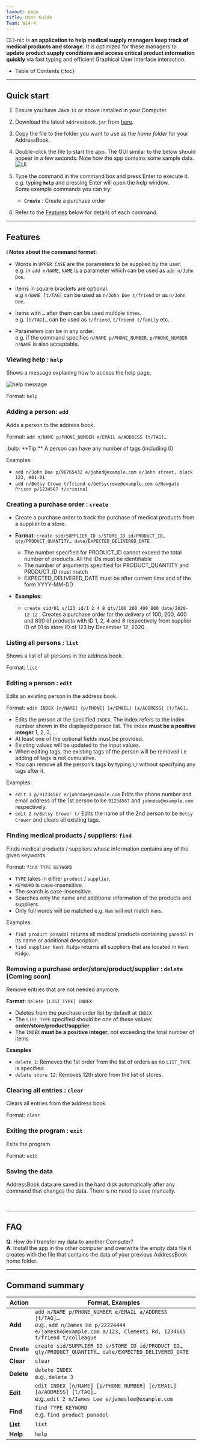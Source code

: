 ```yaml
---
layout: page
title: User Guide
Team: W14-4
---
```


CLI-nic is **an application to help medical supply managers keep track of medical products and storage.** It is optimized
for these managers to **update product supply conditions and access critical product information quickly** via fast typing
and efficient Graphical User Interface interaction.

* Table of Contents
{:toc}

--------------------------------------------------------------------------------------------------------------------

## Quick start

1. Ensure you have Java `11` or above installed in your Computer.

1. Download the latest `addressbook.jar` from [here](https://github.com/se-edu/addressbook-level3/releases).

1. Copy the file to the folder you want to use as the _home folder_ for your AddressBook.

1. Double-click the file to start the app. The GUI similar to the below should appear in a few seconds. Note how the app contains some sample data.<br>
   ![Ui](images/Ui.png)

1. Type the command in the command box and press Enter to execute it. e.g. typing **`help`** and pressing Enter will open the help window.<br>
   Some example commands you can try:

   * **`Create`** : Create a purchase order

1. Refer to the [Features](#features) below for details of each command.

--------------------------------------------------------------------------------------------------------------------

## Features

<div markdown="block" class="alert alert-info">

**:information_source: Notes about the command format:**<br>

* Words in `UPPER_CASE` are the parameters to be supplied by the user.<br>
  e.g. in `add n/NAME`, `NAME` is a parameter which can be used as `add n/John Doe`.

* Items in square brackets are optional.<br>
  e.g `n/NAME [t/TAG]` can be used as `n/John Doe t/friend` or as `n/John Doe`.

* Items with `…`​ after them can be used multiple times.<br>
  e.g. `[t/TAG]…​` can be used as `t/friend`, `t/friend t/family` etc.

* Parameters can be in any order.<br>
  e.g. if the command specifies `n/NAME p/PHONE_NUMBER`, `p/PHONE_NUMBER n/NAME` is also acceptable.

</div>

### Viewing help : `help`

Shows a message explaning how to access the help page.

![help message](images/helpMessage.png)

Format: `help`


### Adding a person: `add`

Adds a person to the address book.

Format: `add n/NAME p/PHONE_NUMBER e/EMAIL a/ADDRESS [t/TAG]…​`

<div markdown="span" class="alert alert-primary">:bulb: **Tip:**
A person can have any number of tags (including 0)
</div>

Examples:
* `add n/John Doe p/98765432 e/johnd@example.com a/John street, block 123, #01-01`
* `add n/Betsy Crowe t/friend e/betsycrowe@example.com a/Newgate Prison p/1234567 t/criminal`


### **Creating a purchase order : `create`**
* Create a purchase order to track the purchase of medical products from a supplier to a store.
* **Format**: `create sid/SUPPLIER_ID s/STORE_ID id/PRODUCT_ID…​ qty/PRODUCT_QUANTITY…​ date/EXPECTED_DELIVERED_DATE`
    * The number specified for PRODUCT_ID cannot exceed the total number of products. All the IDs must be identifiable
    * The number of arguments specified for PRODUCT_QUANTITY and PRODUCT_ID must match
    * EXPECTED_DELIVERED_DATE must be after current time and of the form YYYY-MM-DD

* **Examples**:
    * `create sid/01 s/123 id/1 2 4 8 qty/100 200 400 800 date/2020-12-12` : Creates a purchase order for the delivery of 100, 200, 400 and 800 of products with ID 1, 2, 4 and 8 respectively from supplier ID of 01 to store ID of 123 by December 12, 2020.

### Listing all persons : `list`

Shows a list of all persons in the address book.

Format: `list`

### Editing a person : `edit`

Edits an existing person in the address book.

Format: `edit INDEX [n/NAME] [p/PHONE] [e/EMAIL] [a/ADDRESS] [t/TAG]…​`

* Edits the person at the specified `INDEX`. The index refers to the index number shown in the displayed person list. The index **must be a positive integer** 1, 2, 3, …​
* At least one of the optional fields must be provided.
* Existing values will be updated to the input values.
* When editing tags, the existing tags of the person will be removed i.e adding of tags is not cumulative.
* You can remove all the person’s tags by typing `t/` without
    specifying any tags after it.

Examples:
*  `edit 1 p/91234567 e/johndoe@example.com` Edits the phone number and email address of the 1st person to be `91234567` and `johndoe@example.com` respectively.
*  `edit 2 n/Betsy Crower t/` Edits the name of the 2nd person to be `Betsy Crower` and clears all existing tags.

### Finding medical products / suppliers: `find`

Finds medical products / suppliers whose information contains any of the given keywords.

Format: `find TYPE KEYWORD`

* `TYPE` takes in either `product` / `supplier`.
* `KEYWORD` is case-insensitive.
* The search is case-insensitive.
* Searches only the name and additional information of the products and suppliers.
* Only full words will be matched e.g. `Han` will not match `Hans`.

Examples:
* `find product panadol` returns all medical products containing `panadol` in its name or additional description.
* `find supplier Kent Ridge` returns all suppliers that are located in `Kent Ridge`.

### Removing a purchase order/store/product/supplier : `delete` [Coming soon]

Remove entries that are not needed anymore.

**Format**: `delete [LIST_TYPE] INDEX`

* Deletes from the purchase order list by default at `INDEX`
* The `LIST_TYPE` specified should be one of these values: **order/store/product/supplier**
* The `INDEX` **must be a positive integer**, not exceeding the total number of items


**Examples**

* `delete 1`: Removes the 1st order from the list of orders as no `LIST_TYPE` is specified.
* `delete store 12`: Removes 12th store from the list of stores.

### Clearing all entries : `clear`

Clears all entries from the address book.

Format: `clear`

### Exiting the program : `exit`

Exits the program.

Format: `exit`

### Saving the data

AddressBook data are saved in the hard disk automatically after any command that changes the data. There is no need to save manually.

<br />

--------------------------------------------------------------------------------------------------------------------

## FAQ

**Q**: How do I transfer my data to another Computer?<br>
**A**: Install the app in the other computer and overwrite the empty data file it creates with the file that contains the data of your previous AddressBook home folder.

--------------------------------------------------------------------------------------------------------------------

## Command summary

Action | Format, Examples
--------|------------------
**Add** | `add n/NAME p/PHONE_NUMBER e/EMAIL a/ADDRESS [t/TAG]…​` <br> e.g., `add n/James Ho p/22224444 e/jamesho@example.com a/123, Clementi Rd, 1234665 t/friend t/colleague`
**Create** | `create sid/SUPPLIER_ID s/STORE_ID id/PRODUCT_ID…​ qty/PRODUCT_QUANTITY…​ date/EXPECTED_DELIVERED_DATE`
**Clear** | `clear`
**Delete** | `delete INDEX`<br> e.g., `delete 3`
**Edit** | `edit INDEX [n/NAME] [p/PHONE_NUMBER] [e/EMAIL] [a/ADDRESS] [t/TAG]…​`<br> e.g.,`edit 2 n/James Lee e/jameslee@example.com`
**Find** | `find TYPE KEYWORD`<br> e.g. `find product panadol`
**List** | `list`
**Help** | `help`

